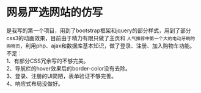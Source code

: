 # 网易严选网站的仿写
是我写的第一个项目，用到了bootstrap框架和jquery的部分样式，用到了部分css3的动画效果，目前由于精力有限只做了主页和 `人气推荐中第一个大的电动牙刷的购物页`，利用php、ajax和数据库基本知识，做了登录、注册、加入购物车功能。</br>
不足：</br>
1、有部分CSS冗余写的不够完美。</br>
2、导航栏的hover效果后的border-color没有去除。</br>
3、登录、注册的UI简陋，表单验证不够完善。</br>
4、响应式布局没做好。
